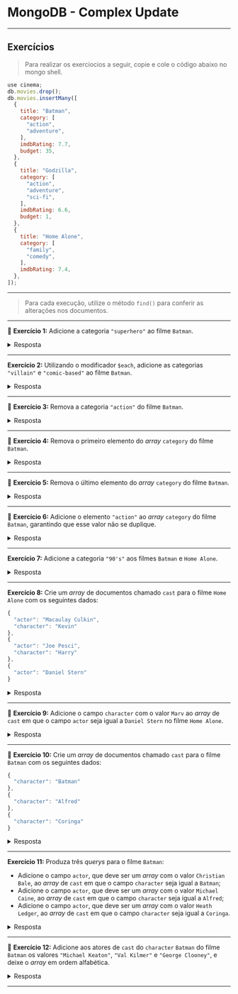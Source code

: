 # MongoDB - Complex Update

---

## Exercícios

> Para realizar os exerciocios a seguir, copie e cole o código abaixo no mongo shell.

```js
use cinema;
db.movies.drop();
db.movies.insertMany([
  {
    title: "Batman",
    category: [
      "action",
      "adventure",
    ],
    imdbRating: 7.7,
    budget: 35,
  },
  {
    title: "Godzilla",
    category: [
      "action",
      "adventure",
      "sci-fi",
    ],
    imdbRating: 6.6,
    budget: 1,
  },
  {
    title: "Home Alone",
    category: [
      "family",
      "comedy",
    ],
    imdbRating: 7.4,
  },
]);
```

---

> Para cada execução, utilize o método `find()` para conferir as alterações nos documentos.

---

🚀 **Exercício 1:** Adicione a categoria `"superhero"` ao filme `Batman`.

<details>

<summary>Resposta</summary>

```js
db.movies.updateOne({ title: "Batman" }, { $push: { category: "superhero" } });
```

</details>

---

**Exercício 2:** Utilizando o modificador `$each`, adicione as categorias `"villain"` e `"comic-based"` ao filme `Batman`.

<details>

<summary>Resposta</summary>

```js
db.movies.updateOne(
  { title: "Batman" },
  { $push: { category: { $each: ["villain", "comic-based"] } } }
);
```

</details>

---

🚀 **Exercício 3:** Remova a categoria `"action"` do filme `Batman`.

<details>

<summary>Resposta</summary>

```js
db.movies.updateOne({ title: "Batman" }, { $pull: { category: "action" } });
```

</details>

---

🚀 **Exercício 4:** Remova o primeiro elemento do _array_ `category` do filme `Batman`.

<details>

<summary>Resposta</summary>

```js
db.movies.updateOne({ title: "Batman" }, { $pop: { category: -1 } });
```

</details>

---

🚀 **Exercício 5:** Remova o último elemento do _array_ `category` do filme `Batman`.

<details>

<summary>Resposta</summary>

```js
db.movies.updateOne({ title: "Batman" }, { $pop: { category: 1 } });
```

</details>

---

🚀 **Exercício 6:** Adicione o elemento `"action"` ao _array_ `category` do filme `Batman`, garantindo que esse valor não se duplique.

<details>

<summary>Resposta</summary>

```js
db.movies.updateOne({ title: "Batman" }, { $addToSet: { category: "action" } });
```

</details>

---

**Exercício 7:** Adicione a categoria `"90's"` aos filmes `Batman` e `Home Alone`.

<details>

<summary>Resposta</summary>

```js
db.movies.updateMany(
  { title: { $in: ["Batman", "Home Alone"] } },
  { $push: { category: "90's" } }
);
```

</details>

---

**Exercício 8:** Crie um _array_ de documentos chamado `cast` para o filme `Home Alone` com os seguintes dados:

```js
{
  "actor": "Macaulay Culkin",
  "character": "Kevin"
},
{
  "actor": "Joe Pesci",
  "character": "Harry"
},
{
  "actor": "Daniel Stern"
}
```

<details>

<summary>Resposta</summary>

```js
db.movies.updateOne(
  { title: "Home Alone" },
  {
    $push: {
      cast: {
        $each: [
          {
            actor: "Macaulay Culkin",
            character: "Kevin",
          },
          {
            actor: "Joe Pesci",
            character: "Harry",
          },
          {
            actor: "Daniel Stern",
          },
        ],
      },
    },
  }
);
```

</details>

---

🚀 **Exercício 9:** Adicione o campo `character` com o valor `Marv` ao _array_ de `cast` em que o campo `actor` seja igual a `Daniel Stern` no filme `Home Alone`.

<details>

<summary>Resposta</summary>

```js
db.movies.updateOne(
  { title: "Home Alone", "cast.actor": "Daniel Stern" },
  { $set: { "cast.$.character": "Marv" } } // the `$` is used to refer to the first element that matches the query
);
```

</details>

---

🚀 **Exercício 10:** Crie um _array_ de documentos chamado `cast` para o filme `Batman` com os seguintes dados:

```js
{
  "character": "Batman"
},
{
  "character": "Alfred"
},
{
  "character": "Coringa"
}
```

<details>

<summary>Resposta</summary>

```js
db.movies.updateOne(
  { title: "Batman" },
  {
    $push: {
      cast: {
        $each: [
          { character: "Batman" },
          { character: "Alfred" },
          { character: "Coringa" },
        ],
      },
    },
  }
);
```

</details>

---

**Exercício 11:** Produza três _querys_ para o filme `Batman`:

- Adicione o campo `actor`, que deve ser um _array_ com o valor `Christian Bale`, ao _array_ de `cast` em que o campo `character` seja igual a `Batman`;
- Adicione o campo `actor`, que deve ser um _array_ com o valor `Michael Caine`, ao _array_ de `cast` em que o campo `character` seja igual a `Alfred`;
- Adicione o campo `actor`, que deve ser um _array_ com o valor `Heath Ledger`, ao _array_ de `cast` em que o campo `character` seja igual a `Coringa`.

<details>

<summary>Resposta</summary>

```js
db.movies.updateOne(
  { title: "Batman", "cast.character": "Batman" },
  { $push: { "cast.$.actor": "Christian Bale" } }
);

db.movies.updateOne(
  { title: "Batman", "cast.character": "Alfred" },
  { $push: { "cast.$.actor": "Michael Caine" } }
);

db.movies.updateOne(
  { title: "Batman", "cast.character": "Coringa" },
  { $push: { "cast.$.actor": "Heath Ledger" } }
);
```

</details>

---

🚀 **Exercício 12:** Adicione aos atores de `cast` do `character` `Batman` do filme `Batman` os valores `"Michael Keaton"`, `"Val Kilmer"` e `"George Clooney"`, e deixe o _array_ em ordem alfabética.

<details>

<summary>Resposta</summary>

```js
db.movies.updateOne(
  {
    title: "Batman",
    "cast.character": "Batman",
  },
  {
    $push: {
      "cast.$.actor": {
        $each: ["Michael Keaton", "Val Kilmer", "George Clooney"],
        $sort: 1,
      },
    },
  }
);
```

</details>

---
